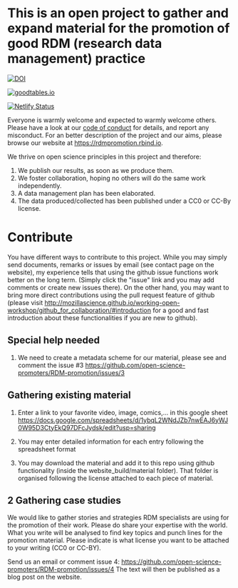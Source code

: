 # This is an open project to gather and expand material for the promotion of good RDM (research data management) practice

[![DOI](https://zenodo.org/badge/135207858.svg)](https://zenodo.org/badge/latestdoi/135207858)

[![goodtables.io](https://goodtables.io/badge/github/open-science-promoters/RDM-promotion.svg)](https://goodtables.io/github/open-science-promoters/RDM-promotion)

[![Netlify Status](https://api.netlify.com/api/v1/badges/a4fb52e0-f4c4-4caa-9c28-cea81141b94f/deploy-status)](https://app.netlify.com/sites/zealous-johnson-d4652e/deploys)


Everyone is warmly welcome and expected to warmly welcome others. Please have a look at our [code of conduct](conduct.md ) for details, and report any misconduct. For an better description of the project and our aims, please browse our website at https://rdmpromotion.rbind.io. 

We thrive on open science principles in this project and therefore:

1. We publish our results, as soon as we produce them.
2. We foster collaboration, hoping no others will do the same work independently.
3. A data management plan has been elaborated.
4. The data produced/collected has been published under a CC0 or CC-By license.


# Contribute

You have different ways to contribute to this project. While you may simply send documents, remarks or issues by email (see contact page on the website), my experience tells that using the github issue functions work better on the long term. (Simply click the "issue" link and you may add comments or create new issues there). On the other hand, you may want to bring more direct contributions using the pull request feature of github (please visit http://mozillascience.github.io/working-open-workshop/github_for_collaboration/#introduction for a good and fast introduction about these functionalities if you are new to github).


## Special help needed

1. We need to create a metadata scheme for our material, please see and comment the issue #3 https://github.com/open-science-promoters/RDM-promotion/issues/3


## Gathering existing material
 
1. Enter a link to your favorite video, image, comics,... in this google sheet
https://docs.google.com/spreadsheets/d/1ybqL2WNdJZb7nwEAJ6yWJ0W95D3CtyEkQ97DFcJydsk/edit?usp=sharing

2. You may enter detailed information for each entry following the spreadsheet format

3. You may download the material and add it to this repo using github functionality (inside the website_build/material folder).
That folder is organised following the license attached to each piece of material.



## 2 Gathering case studies

We would like to gather stories and strategies RDM specialists are using for the promotion of their work. Please do share your expertise with the world. What you write will be analysed to find key topics and punch lines for the promotion material. Please indicate is what license you want to be attached to your writing (CC0 or CC-BY).

Send us an email or comment issue 4:
https://github.com/open-science-promoters/RDM-promotion/issues/4
The text will then be published as a blog post on the website.



